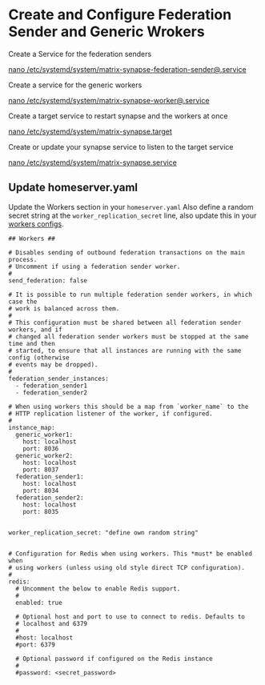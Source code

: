 # Create and Configure Federation Sender and Generic Wrokers

Create a Service for the federation senders

[nano /etc/systemd/system/matrix-synapse-federation-sender\@.service](https://github.com/jameskitt616/matrix-synapse-worker-config/blob/master/etc/systemd/system/matrix-synapse-federation-sender\@.service)

Create a service for the generic workers

[nano /etc/systemd/system/matrix-synapse-worker\@.service](https://github.com/jameskitt616/matrix-synapse-worker-config/blob/master/etc/systemd/system/matrix-synapse-worker\@.service)

Create a target service to restart synapse and the workers at once

[nano /etc/systemd/system/matrix-synapse.target](https://github.com/jameskitt616/matrix-synapse-worker-config/blob/master/etc/systemd/system/matrix-synapse.target)

Create or update your synapse service to listen to the target service

[nano /etc/systemd/system/matrix-synapse.service](https://github.com/jameskitt616/matrix-synapse-worker-config/blob/master/etc/systemd/system/matrix-synapse.service)

## Update homeserver.yaml

Update the Workers section in your `homeserver.yaml`
Also define a random secret string at the `worker_replication_secret` line, also update this in your [workers configs](https://github.com/jameskitt616/matrix-synapse-worker-config/tree/master/etc/matrix-synapse/workers).
```
## Workers ##

# Disables sending of outbound federation transactions on the main process.
# Uncomment if using a federation sender worker.
#
send_federation: false

# It is possible to run multiple federation sender workers, in which case the
# work is balanced across them.
#
# This configuration must be shared between all federation sender workers, and if
# changed all federation sender workers must be stopped at the same time and then
# started, to ensure that all instances are running with the same config (otherwise
# events may be dropped).
#
federation_sender_instances:
  - federation_sender1
  - federation_sender2

# When using workers this should be a map from `worker_name` to the
# HTTP replication listener of the worker, if configured.
#
instance_map:
  generic_worker1:
    host: localhost
    port: 8036
  generic_worker2:
    host: localhost
    port: 8037
  federation_sender1:
    host: localhost
    port: 8034
  federation_sender2:
    host: localhost
    port: 8035


worker_replication_secret: "define own random string"


# Configuration for Redis when using workers. This *must* be enabled when
# using workers (unless using old style direct TCP configuration).
#
redis:
  # Uncomment the below to enable Redis support.
  #
  enabled: true

  # Optional host and port to use to connect to redis. Defaults to
  # localhost and 6379
  #
  #host: localhost
  #port: 6379

  # Optional password if configured on the Redis instance
  #
  #password: <secret_password>
```